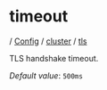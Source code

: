 # timeout

/ [Config](../../../README.md) / [cluster](../../README.md) / [tls](../README.md) 

TLS handshake timeout.

*Default value*: `500ms`
